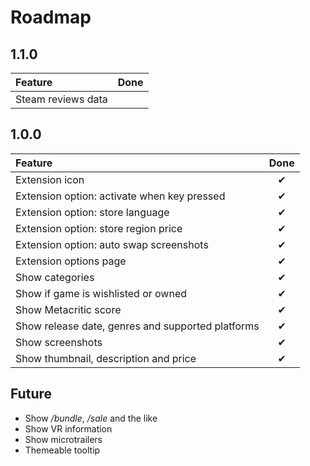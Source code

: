 # Roadmap

## 1.1.0

| Feature | Done |
| :-- | :--: |
| Steam reviews data | |

## 1.0.0

| Feature | Done |
| :-- | :--: |
| Extension icon | ✔ |
| Extension option: activate when key pressed | ✔ |
| Extension option: store language | ✔ |
| Extension option: store region price | ✔ |
| Extension option: auto swap screenshots | ✔ |
| Extension options page | ✔ |
| Show categories | ✔ |
| Show if game is wishlisted or owned | ✔ |
| Show Metacritic score | ✔ |
| Show release date, genres and supported platforms | ✔ |
| Show screenshots | ✔ |
| Show thumbnail, description and price | ✔ |

## Future

- Show _/bundle_, _/sale_ and the like
- Show VR information
- Show microtrailers
- Themeable tooltip